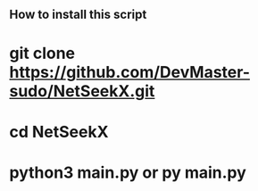 ## How to install this script

# git clone https://github.com/DevMaster-sudo/NetSeekX.git

# cd NetSeekX

# python3 main.py or py main.py
